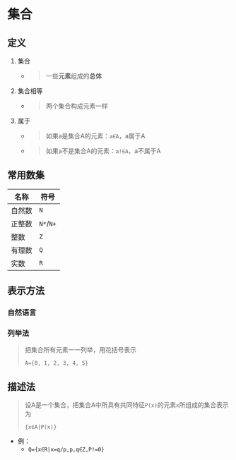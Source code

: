 # 集合

## 定义

1. 集合
   - > 一些**元素**组成的**总体**
2. 集合相等
   - > 两个集合构成元素一样
3. 属于
   - > 如果a是集合A的元素：`a∈A`，a属于A
   - > 如果a不是集合A的元素：`a!∈A`，a不属于A

## 常用数集

|名称|符号|
|-|-|
|自然数|`N`|
|正整数|`N*`/`N+`|
|整数|`Z`|
|有理数|`Q`|
|实数|`R`|

## 表示方法

### 自然语言

### 列举法

> 把集合所有元素一一列举，用花括号表示
>
> `A={0, 1, 2, 3, 4, 5}`

## 描述法

> 设A是一个集合，把集合A中所具有共同特征`P(x)`的元素`x`所组成的集合表示为
>
> `{x∈A|P(x)}`

- 例：
  - `Q={x∈R|x=q/p,p,q∈Z,P!=0}`
